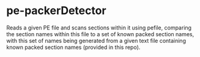 # pe-packerDetector

Reads a given PE file and scans sections within it using pefile, comparing   
the section names within this file to a set of known packed section names,   
with this set of names being generated from a given text file containing   
known packed section names (provided in this repo).
